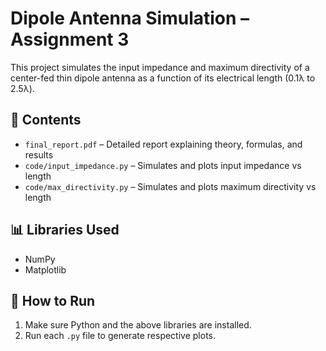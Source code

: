# Dipole Antenna Simulation – Assignment 3

This project simulates the input impedance and maximum directivity of a center-fed thin dipole antenna as a function of its electrical length (0.1λ to 2.5λ).

## 📁 Contents

- `final_report.pdf` – Detailed report explaining theory, formulas, and results
- `code/input_impedance.py` – Simulates and plots input impedance vs length
- `code/max_directivity.py` – Simulates and plots maximum directivity vs length

## 📊 Libraries Used

- NumPy
- Matplotlib

## 🚀 How to Run

1. Make sure Python and the above libraries are installed.
2. Run each `.py` file to generate respective plots.